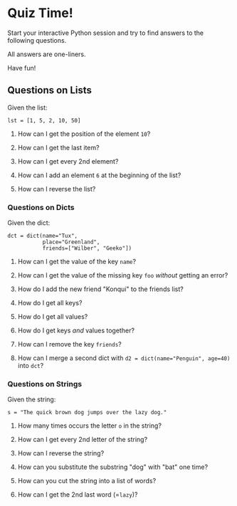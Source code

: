 # Quiz Time!

Start your interactive Python session and try to find
answers to the following questions.

All answers are one-liners.

Have fun!


## Questions on Lists

Given the list:

    lst = [1, 5, 2, 10, 50]

1. How can I get the position of the element `10`?

2. How can I get the last item?

3. How can I get every 2nd element?

4. How can I add an element `6` at the beginning of the list?

5. How can I reverse the list?


### Questions on Dicts

Given the dict:

    dct = dict(name="Tux",
               place="Greenland",
               friends=["Wilber", "Geeko"])

1. How can I get the value of the key `name`?

2. How can I get the value of the missing key `foo` *without*
   getting an error?

3. How do I add the new friend "Konqui" to the friends list?

4. How do I get all keys?

5. How do I get all values?

6. How do I get keys *and* values together?
  
7. How can I remove the key `friends`?

8. How can I merge a second dict with
   `d2 = dict(name="Penguin", age=40)` into `dct`?


### Questions on Strings

Given the string:

    s = "The quick brown dog jumps over the lazy dog."

1. How many times occurs the letter `o` in the string?

2. How can I get every 2nd letter of the string?

3. How can I reverse the string?

4. How can you substitute the substring "dog" with "bat"
   one time?

5. How can you cut the string into a list of words?

6. How can I get the 2nd last word (=`lazy`)?
